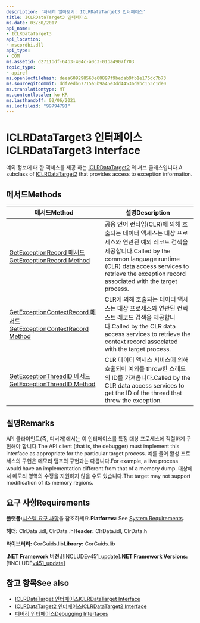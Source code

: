 ```yaml
---
description: '자세히 알아보기: ICLRDataTarget3 인터페이스'
title: ICLRDataTarget3 인터페이스
ms.date: 03/30/2017
api_name:
- ICLRDataTarget3
api_location:
- mscordbi.dll
api_type:
- COM
ms.assetid: d2711bdf-64b3-404c-a0c3-01ba4907f703
topic_type:
- apiref
ms.openlocfilehash: deea609298563e60897f9bedab9fb1e175dc7b73
ms.sourcegitcommit: ddf7edb67715a5b9a45e3dd44536dabc153c1de0
ms.translationtype: MT
ms.contentlocale: ko-KR
ms.lasthandoff: 02/06/2021
ms.locfileid: "99794791"
---
```

# <a name="iclrdatatarget3-interface"></a><span data-ttu-id="2131e-103">ICLRDataTarget3 인터페이스</span><span class="sxs-lookup"><span data-stu-id="2131e-103">ICLRDataTarget3 Interface</span></span>

<span data-ttu-id="2131e-104">예외 정보에 대 한 액세스를 제공 하는 [ICLRDataTarget2](iclrdatatarget2-interface.md) 의 서브 클래스입니다.</span><span class="sxs-lookup"><span data-stu-id="2131e-104">A subclass of [ICLRDataTarget2](iclrdatatarget2-interface.md) that provides access to exception information.</span></span>  
  
## <a name="methods"></a><span data-ttu-id="2131e-105">메서드</span><span class="sxs-lookup"><span data-stu-id="2131e-105">Methods</span></span>  
  
|<span data-ttu-id="2131e-106">메서드</span><span class="sxs-lookup"><span data-stu-id="2131e-106">Method</span></span>|<span data-ttu-id="2131e-107">설명</span><span class="sxs-lookup"><span data-stu-id="2131e-107">Description</span></span>|  
|------------|-----------------|  
|[<span data-ttu-id="2131e-108">GetExceptionRecord 메서드</span><span class="sxs-lookup"><span data-stu-id="2131e-108">GetExceptionRecord Method</span></span>](iclrdatatarget3-getexceptionrecord-method.md)|<span data-ttu-id="2131e-109">공용 언어 런타임(CLR)에 의해 호출되는 데이터 액세스는 대상 프로세스와 연관된 예외 레코드 검색을 제공합니다.</span><span class="sxs-lookup"><span data-stu-id="2131e-109">Called by the common language runtime (CLR) data access services to retrieve the exception record associated with the target process.</span></span>|  
|[<span data-ttu-id="2131e-110">GetExceptionContextRecord 메서드</span><span class="sxs-lookup"><span data-stu-id="2131e-110">GetExceptionContextRecord Method</span></span>](iclrdatatarget3-getexceptioncontextrecord-method.md)|<span data-ttu-id="2131e-111">CLR에 의해 호출되는 데이터 액세스는 대상 프로세스와 연관된 컨텍스트 레코드 검색을 제공합니다.</span><span class="sxs-lookup"><span data-stu-id="2131e-111">Called by the CLR data access services to retrieve the context record associated with the target process.</span></span>|  
|[<span data-ttu-id="2131e-112">GetExceptionThreadID 메서드</span><span class="sxs-lookup"><span data-stu-id="2131e-112">GetExceptionThreadID Method</span></span>](iclrdatatarget3-getexceptionthreadid-method.md)|<span data-ttu-id="2131e-113">CLR 데이터 액세스 서비스에 의해 호출되어 예외를 throw한 스레드의 ID를 가져옵니다.</span><span class="sxs-lookup"><span data-stu-id="2131e-113">Called by the CLR data access services to get the ID of the thread that threw the exception.</span></span>|  
  
## <a name="remarks"></a><span data-ttu-id="2131e-114">설명</span><span class="sxs-lookup"><span data-stu-id="2131e-114">Remarks</span></span>  

 <span data-ttu-id="2131e-115">API 클라이언트(즉, 디버거)에서는 이 인터페이스를 특정 대상 프로세스에 적절하게 구현해야 합니다.</span><span class="sxs-lookup"><span data-stu-id="2131e-115">The API client (that is, the debugger) must implement this interface as appropriate for the particular target process.</span></span> <span data-ttu-id="2131e-116">예를 들어 활성 프로세스의 구현은 메모리 덤프의 구현과는 다릅니다.</span><span class="sxs-lookup"><span data-stu-id="2131e-116">For example, a live process would have an implementation different from that of a memory dump.</span></span> <span data-ttu-id="2131e-117">대상에서 메모리 영역의 수정을 지원하지 않을 수도 있습니다.</span><span class="sxs-lookup"><span data-stu-id="2131e-117">The target may not support modification of its memory regions.</span></span>  
  
## <a name="requirements"></a><span data-ttu-id="2131e-118">요구 사항</span><span class="sxs-lookup"><span data-stu-id="2131e-118">Requirements</span></span>  

 <span data-ttu-id="2131e-119">**플랫폼:**[시스템 요구 사항](../../get-started/system-requirements.md)을 참조하세요.</span><span class="sxs-lookup"><span data-stu-id="2131e-119">**Platforms:** See [System Requirements](../../get-started/system-requirements.md).</span></span>  
  
 <span data-ttu-id="2131e-120">**헤더:** ClrData .idl, ClrData .h</span><span class="sxs-lookup"><span data-stu-id="2131e-120">**Header:** ClrData.idl, ClrData.h</span></span>  
  
 <span data-ttu-id="2131e-121">**라이브러리:** CorGuids.lib</span><span class="sxs-lookup"><span data-stu-id="2131e-121">**Library:** CorGuids.lib</span></span>  
  
 <span data-ttu-id="2131e-122">**.NET Framework 버전:**[!INCLUDE[v451_update](../../../../includes/net-current-v451-nov-plus.md)]</span><span class="sxs-lookup"><span data-stu-id="2131e-122">**.NET Framework Versions:** [!INCLUDE[v451_update](../../../../includes/net-current-v451-nov-plus.md)]</span></span>  
  
## <a name="see-also"></a><span data-ttu-id="2131e-123">참고 항목</span><span class="sxs-lookup"><span data-stu-id="2131e-123">See also</span></span>

- [<span data-ttu-id="2131e-124">ICLRDataTarget 인터페이스</span><span class="sxs-lookup"><span data-stu-id="2131e-124">ICLRDataTarget Interface</span></span>](iclrdatatarget-interface.md)
- [<span data-ttu-id="2131e-125">ICLRDataTarget2 인터페이스</span><span class="sxs-lookup"><span data-stu-id="2131e-125">ICLRDataTarget2 Interface</span></span>](iclrdatatarget2-interface.md)
- [<span data-ttu-id="2131e-126">디버깅 인터페이스</span><span class="sxs-lookup"><span data-stu-id="2131e-126">Debugging Interfaces</span></span>](debugging-interfaces.md)
